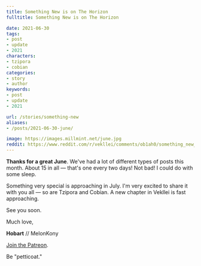 ```yaml
---
title: Something New is on The Horizon
fulltitle: Something New is on The Horizon

date: 2021-06-30
tags:
- post
- update
- 2021
characters:
- tzipora
- cobian
categories:
- story
- author
keywords:
- post
- update
- 2021

url: /stories/something-new
aliases:
- /posts/2021-06-30-june/

image: https://images.millmint.net/june.jpg
reddit: https://www.reddit.com/r/vekllei/comments/ob1ah0/something_new_is_on_the_horizon/
---
```


**Thanks for a great June**. We've had a lot of different types of posts this month. About 15 in all — that's one every two days! Not bad! I could do with some sleep.

Something very special is approaching in July. I'm very excited to share it with you all — so are Tzipora and Cobian. A new chapter in Vekllei is fast approaching.

See you soon.

Much love,

**Hobart** // MelonKony

[Join the Patreon](https://www.patreon.com/vekllei).

Be "petticoat."
